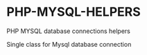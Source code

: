# PHP-MYSQL-HELPERS
PHP MYSQL database connections helpers

Single class for Mysql database connection
